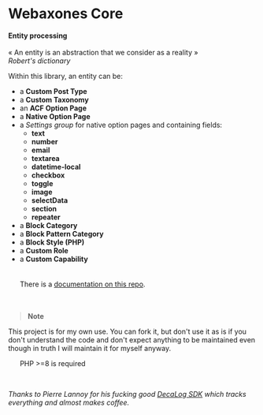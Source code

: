 # Webaxones Core

**Entity processing**<br><br>
« An entity is an abstraction that we consider as a reality »<br>
*Robert's dictionary*

Within this library, an entity can be:<br>

- a **Custom Post Type**
- a **Custom Taxonomy**
- an **ACF Option Page**
- a **Native Option Page**
- a *Settings group* for native option pages and containing fields:
    - **text**
	- **number**
	- **email**
	- **textarea**
	- **datetime-local**
	- **checkbox**
	- **toggle**
	- **image**
	- **selectData**
	- **section**
	- **repeater**
- a **Block Category**
- a **Block Pattern Category**
- a **Block Style (PHP)**
- a **Custom Role**
- a **Custom Capability**
    
    
    
There is a [documentation on this repo](https://github.com/webaxones/core/wiki).  
    
    
> **Note**  

This project is for my own use.
You can fork it, but don't use it as is if you don't understand the code and don't expect anything to be maintained even though in truth I will maintain it for myself anyway.    

       
PHP >=8 is required  

  
    

*Thanks to Pierre Lannoy for his fucking good [DecaLog SDK](https://decalog.io/) which tracks everything and almost makes coffee.*
